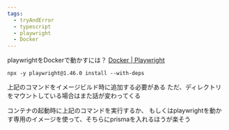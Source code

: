 ```yaml
---
tags:
  - tryAndError
  - typescript
  - playwright
  - Docker
---
```


playwrightをDockerで動かすには？
[Docker | Playwright](https://playwright.dev/docs/docker#build-your-own-image)
```
npx -y playwright@1.46.0 install --with-deps
```
上記のコマンドをイメージビルド時に追加する必要がある
ただ、ディレクトリをマウントしている場合はまた話が変わってくる

コンテナの起動時に上記のコマンドを実行するか、
もしくはplaywrightを動かす専用のイメージを使って、そちらにprismaを入れるほうが楽そう